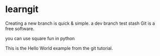 # learngit
Creating a new branch is quick & simple.
a dev branch
test stash
Git is a free software.

you can use square fun in python

This is the Hello World example from the git tutorial.
